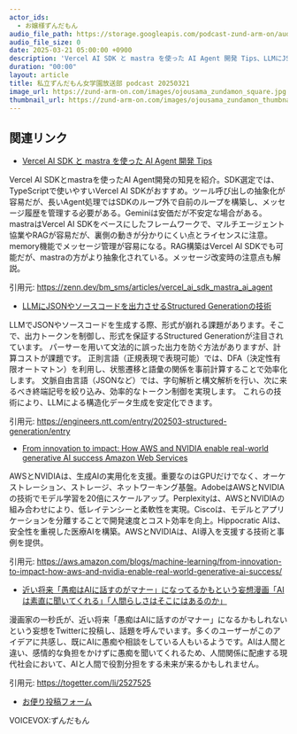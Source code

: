 ```yaml
---
actor_ids:
  - お嬢様ずんだもん
audio_file_path: https://storage.googleapis.com/podcast-zund-arm-on/audio/私立ずんだもん女学園放送部_podcast_20250321.mp3
audio_file_size: 0
date: 2025-03-21 05:00:00 +0900
description: 'Vercel AI SDK と mastra を使った AI Agent 開発 Tips、LLMにJSONやソースコードを出力させるStructured Generationの技術、From innovation to impact: How AWS and NVIDIA enable real-world generative AI success  Amazon Web Services、近い将来「愚痴はAIに話すのがマナー」になってるかもという妄想漫画「AIは素直に聞いてくれる」「人間らしさはそこにはあるのか」'
duration: "00:00"
layout: article
title: 私立ずんだもん女学園放送部 podcast 20250321
image_url: https://zund-arm-on.com/images/ojousama_zundamon_square.jpg
thumbnail_url: https://zund-arm-on.com/images/ojousama_zundamon_thumbnail.jpg
---
```


## 関連リンク


- [Vercel AI SDK と mastra を使った AI Agent 開発 Tips](https://zenn.dev/bm_sms/articles/vercel_ai_sdk_mastra_ai_agent)  


Vercel AI SDKとmastraを使ったAI Agent開発の知見を紹介。SDK選定では、TypeScriptで使いやすいVercel AI SDKがおすすめ。ツール呼び出しの抽象化が容易だが、長いAgent処理ではSDKのループ外で自前のループを構築し、メッセージ履歴を管理する必要がある。Geminiは安価だが不安定な場合がある。mastraはVercel AI SDKをベースにしたフレームワークで、マルチエージェント協業やRAGが容易だが、裏側の動きが分かりにくい点とライセンスに注意。memory機能でメッセージ管理が容易になる。RAG構築はVercel AI SDKでも可能だが、mastraの方がより抽象化されている。メッセージ改変時の注意点も解説。


引用元: https://zenn.dev/bm_sms/articles/vercel_ai_sdk_mastra_ai_agent


- [LLMにJSONやソースコードを出力させるStructured Generationの技術](https://engineers.ntt.com/entry/202503-structured-generation/entry)  


LLMでJSONやソースコードを生成する際、形式が崩れる課題があります。そこで、出力トークンを制御し、形式を保証するStructured Generationが注目されています。
パーサーを用いて文法的に誤った出力を防ぐ方法がありますが、計算コストが課題です。
正則言語（正規表現で表現可能）では、DFA（決定性有限オートマトン）を利用し、状態遷移と語彙の関係を事前計算することで効率化します。
文脈自由言語（JSONなど）では、字句解析と構文解析を行い、次に来るべき終端記号を絞り込み、効率的なトークン制御を実現します。
これらの技術により、LLMによる構造化データ生成を安定化できます。


引用元: https://engineers.ntt.com/entry/202503-structured-generation/entry


- [From innovation to impact: How AWS and NVIDIA enable real-world generative AI success  Amazon Web Services](https://aws.amazon.com/blogs/machine-learning/from-innovation-to-impact-how-aws-and-nvidia-enable-real-world-generative-ai-success/)  


AWSとNVIDIAは、生成AIの実用化を支援。重要なのはGPUだけでなく、オーケストレーション、ストレージ、ネットワーキング基盤。AdobeはAWSとNVIDIAの技術でモデル学習を20倍にスケールアップ。Perplexityは、AWSとNVIDIAの組み合わせにより、低レイテンシーと柔軟性を実現。Ciscoは、モデルとアプリケーションを分離することで開発速度とコスト効率を向上。Hippocratic AIは、安全性を重視した医療AIを構築。AWSとNVIDIAは、AI導入を支援する技術と事例を提供。


引用元: https://aws.amazon.com/blogs/machine-learning/from-innovation-to-impact-how-aws-and-nvidia-enable-real-world-generative-ai-success/


- [近い将来「愚痴はAIに話すのがマナー」になってるかもという妄想漫画「AIは素直に聞いてくれる」「人間らしさはそこにはあるのか」](https://togetter.com/li/2527525)  


漫画家の一秒氏が、近い将来「愚痴はAIに話すのがマナー」になるかもしれないという妄想をTwitterに投稿し、話題を呼んでいます。多くのユーザーがこのアイデアに共感し、既にAIに愚痴や相談をしている人もいるようです。AIは人間と違い、感情的な負担をかけずに愚痴を聞いてくれるため、人間関係に配慮する現代社会において、AIと人間で役割分担をする未来が来るかもしれません。


引用元: https://togetter.com/li/2527525



- [お便り投稿フォーム](https://forms.gle/ffg4JTfqdiqK62qf9)

VOICEVOX:ずんだもん

